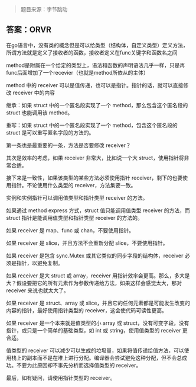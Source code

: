 > 题目来源：字节跳动

## 答案：ORVR

在go语言中，没有类的概念但是可以给类型（结构体，自定义类型）定义方法，所谓方法就是定义了接收者的函数，接收者定义在func关键字和函数名之间

method是附属在一个给定的类型上，语法和函数的声明语法几乎一样，只是再func后面增加了一个recevier（也就是method所依从的主体）

method 中的 receiver 可以是值传递，也可以是指针。指针的话，就可以直接修改 receiver 中的内容

继承：如果 struct 中的一个匿名段实现了一个 method，那么包含这个匿名段的 struct 也能调用该 method。 

重写：如果 struct 中的一个匿名段实现了一个 method，包含这个匿名段的 struct 是可以重写匿名字段的方法的。

第一条也是最重要的一条，方法是否要修改 receiver？

其次是效率的考虑，如果 receiver 非常大，比如说一个大 struct，使用指针将非常合适。

接下来是一致性，如果该类型的某些方法必须使用指针 receiver，剩下的也要使用指针。不论使用什么类型的 receiver，方法集要一致。

实例和实例指针可以调用值类型和指针类型 receiver 的方法。

如果通过 method express 方式，struct 值只能调用值类型 receiver 的方法，而 struct 指针是能调用值类型和指针类型 receiver 的方法的。

如果 receiver 是 map、func 或 chan，不要使用指针。

如果 receiver 是 slice，并且方法不会重新分配 slice，不要使用指针。

如果 receiver 是包含 sync.Mutex 或其它类似的同步字段的结构体，receiver 必须是指针，以避免复制。

如果 receiver 是大 struct 或 array，receiver 用指针效率会更高。那么，多大是大？假设要把它的所有元素作为参数传递给方法，如果这样会感觉太大，那对 receiver 来说也就太大了。

如果 receiver 是 struct、array 或 slice，并且它的任何元素都是可能发生改变的内容的指针，最好使用指针类型的 receiver，这会使代码可读性更高。

如果 receiver 是一个本来就是值类型的小 array 或 struct，没有可变字段，没有指针，或只是一个简单的基础类型，如 int 或 string，使用值类型的 receiver 更合适。

值类型的 receiver 可以减少可以生成的垃圾量，如果将值传递给值方法，可以使用栈上的副本而不是在堆上进行分配。编译器会尝试避免这种分配，但不会总成功。不要为此原因却不事先分析而选择值类型的 receiver。

最后，如有疑问，请使用指针类型的 receiver。